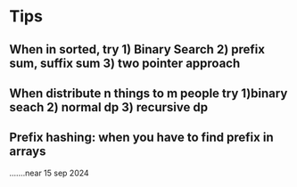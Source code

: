 # Tips

## When in sorted, try 1) Binary Search 2) prefix sum, suffix sum 3) two pointer approach
## When distribute n things to m people try 1)binary seach 2) normal dp 3) recursive dp
## Prefix hashing: when you have to find prefix in arrays





























.......near 15 sep 2024
